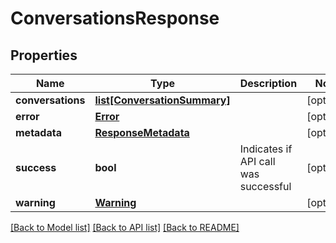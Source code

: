 # ConversationsResponse

## Properties
Name | Type | Description | Notes
------------ | ------------- | ------------- | -------------
**conversations** | [**list[ConversationSummary]**](ConversationSummary.md) |  | [optional] 
**error** | [**Error**](Error.md) |  | [optional] 
**metadata** | [**ResponseMetadata**](ResponseMetadata.md) |  | [optional] 
**success** | **bool** | Indicates if API call was successful | [optional] 
**warning** | [**Warning**](Warning.md) |  | [optional] 

[[Back to Model list]](../README.md#documentation-for-models) [[Back to API list]](../README.md#documentation-for-api-endpoints) [[Back to README]](../README.md)


